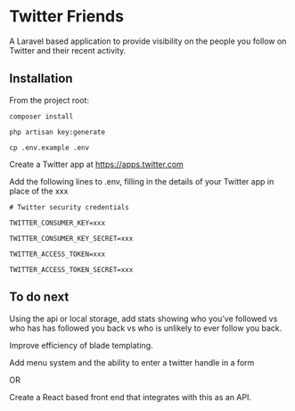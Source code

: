 Twitter Friends
===============

A Laravel based application to provide visibility on the people you follow on 
Twitter and their recent activity.

Installation
------------

From the project root:

`composer install`

`php artisan key:generate`

`cp .env.example .env`

Create a Twitter app at https://apps.twitter.com

Add the following lines to .env, filling in the details of your Twitter app in 
place of the xxx

`# Twitter security credentials`

`TWITTER_CONSUMER_KEY=xxx`

`TWITTER_CONSUMER_KEY_SECRET=xxx`

`TWITTER_ACCESS_TOKEN=xxx`

`TWITTER_ACCESS_TOKEN_SECRET=xxx`

To do next
----------

Using the api or local storage, add stats showing who you've followed vs who has
has followed you back vs who is unlikely to ever follow you back.

Improve efficiency of blade templating.

Add menu system and the ability to enter a twitter handle in a form

OR

Create a React based front end that integrates with this as an API.